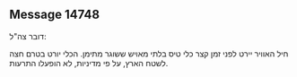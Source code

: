 ## Message 14748

דובר צה"ל: 

חיל האוויר יירט לפני זמן קצר כלי טיס בלתי מאויש ששוגר מתימן. 
הכלי יורט בטרם חצה לשטח הארץ, על פי מדיניות, לא הופעלו התרעות.

